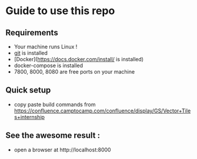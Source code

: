 # Guide to use this repo
## Requirements
* Your machine runs Linux !
* [git](https://gist.github.com/derhuerst/1b15ff4652a867391f03#file-linux-md) is installed
* [Docker](https://docs.docker.com/install/ is installed)
* docker-compose is installed 
* 7800, 8000, 8080 are free ports on your machine

## Quick setup

* copy paste build commands from https://confluence.camptocamp.com/confluence/display/GS/Vector+Tiles+internship
## See the awesome result :
* open a browser at http://localhost:8000

